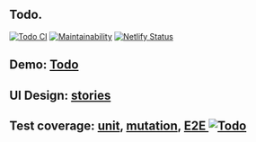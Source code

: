 ## Todo.

[![Todo CI](../../actions/workflows/todo.yml/badge.svg)](../../actions/workflows/todo.yml) [![Maintainability](https://api.codeclimate.com/v1/badges/9f2fcda1d922626a2a4b/maintainability)](https://codeclimate.com/github/Ligalaiz/Todo/maintainability) [![Netlify Status](https://api.netlify.com/api/v1/badges/3c83cbd7-fd1b-4463-b0b4-8bdbc4a7c92a/deploy-status)](https://app.netlify.com/sites/ligalaiz-todo/deploys)

## Demo: **[Todo](https://ligalaiz-todo.netlify.app)**

## UI Design: **[stories](https://todo-ui-netlify.netlify.app/)**

## Test coverage: **[unit](https://htmlpreview.github.io/?https://github.com/Ligalaiz/Todo/blob/master/coverage/lcov-report/index.html)**, **[mutation](https://htmlpreview.github.io/?https://github.com/Ligalaiz/Todo/blob/master/reports/mutation/html/index.html)**, [E2E ![Todo](https://img.shields.io/endpoint?url=https://dashboard.cypress.io/badge/simple/n5h34e&style=flat&logo=cypress)](https://dashboard.cypress.io/projects/n5h34e/runs)
